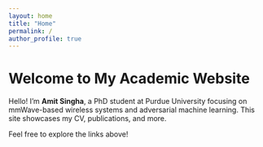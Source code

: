 ```yaml
---
layout: home
title: "Home"
permalink: /
author_profile: true
---
```

# Welcome to My Academic Website

Hello! I’m **Amit Singha**, a PhD student at Purdue University focusing on mmWave-based wireless systems and adversarial machine learning. This site showcases my CV, publications, and more. 

Feel free to explore the links above!
